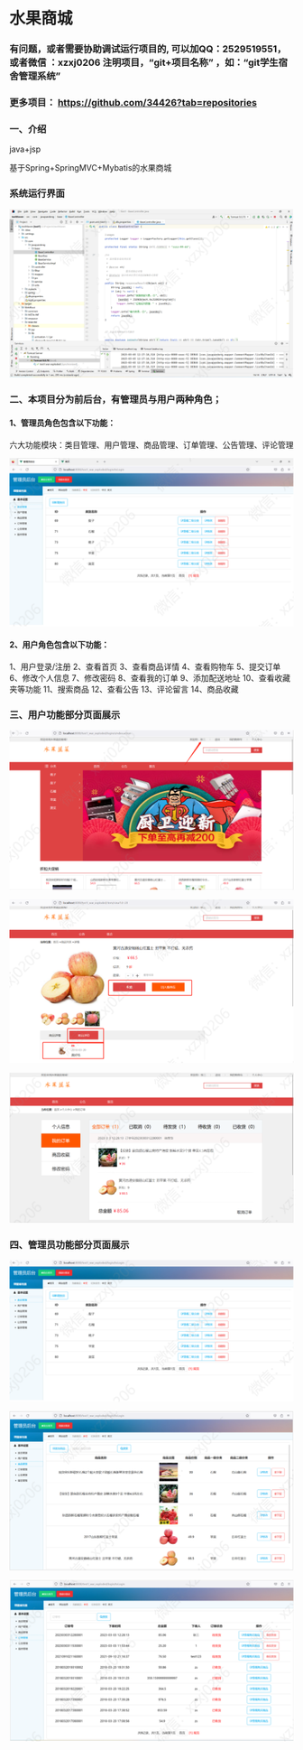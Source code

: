 # 水果商城


### 有问题，或者需要协助调试运行项目的, 可以加QQ：2529519551，或者微信 ：xzxj0206 注明项目，“git+项目名称” ，如：“git学生宿舍管理系统”

### 更多项目： https://github.com/34426?tab=repositories




### 一、介绍
java+jsp

基于Spring+SpringMVC+Mybatis的水果商城

### 系统运行界面

![img_1.png](imgs/img_1.png)

### 二、本项目分为前后台，有管理员与用户两种角色；
#### 1、管理员角色包含以下功能：
六大功能模块：类目管理、用户管理、商品管理、订单管理、公告管理、评论管理

![img_2.png](imgs/img_2.png)

#### 2、用户角色包含以下功能：
1、用户登录/注册 2、查看首页 3、查看商品详情 4、查看购物车 5、提交订单 6、修改个人信息 7、修改密码 8、查看我的订单 9、添加配送地址 10、查看收藏夹等功能 11、搜索商品 12、查看公告 13、评论留言 14、商品收藏

### 三、用户功能部分页面展示

![img_3.png](imgs/img_3.png)

![img_4.png](imgs/img_4.png)


![img_5.png](imgs/img_5.png)

### 四、管理员功能部分页面展示

![img_6.png](imgs/img_6.png)

![img_7.png](imgs/img_7.png)

![img_8.png](imgs/img_8.png)
